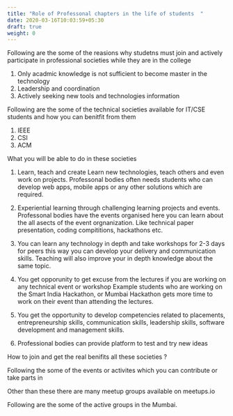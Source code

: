 ```yaml
---
title: "Role of Professonal chapters in the life of students  "
date: 2020-03-16T10:03:59+05:30
draft: true
weight: 0
---
```

Following are the some of the reasions why studetns must join and actively participate in professional societies while they are in the college

1. Only acadmic knowledge is not sufficient to become master in the technology
2. Leadership and coordination
3. Actively seeking new tools and technologies information

Following are the some of the technical societies available for IT/CSE students and how you can benitfit from them
1. IEEE
2. CSI
3. ACM


What you will be able to do in these societies
1. Learn, teach and create
  Learn new technologies, teach others and even work on projects. Professonal bodies often needs students who can develop web apps, mobile apps or any other solutions which are required.

2. Experiential learning through challenging learning projects and events.
  Professonal bodies have the events organised here you can learn about the all asects of the event orgnanization.
  Like technical paper presentation, coding compititions, hackathons etc.

3. You can learn any technology in depth and take workshops for 2-3 days for peers this way you can develop your delivery and communication skills. Teaching will also improve your in depth knowledge about the same topic.

4. You get opporunity to get excuse from the lectures if you are working on any technical event or workshop
Example students who are working on the Smart India Hackathon, or Mumbai Hackathon gets more time to work on their event than attending the lectures.

5. You get the opportunity to develop competencies related to placements, entrepreneurship skills, communication skills, leadership skills, software development and management skills.

6. Professional bodies can provide platform to test and try new ideas

How to join and get the real benifits all these societies ?

Following the some of the events or activites which you can contribute or take parts in

Other than these there are many meetup groups available on meetups.io

Following are the some of the active groups in the Mumbai.
